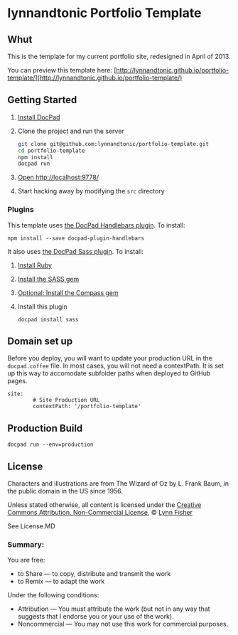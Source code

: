 # lynnandtonic Portfolio Template

## Whut

This is the template for my current portfolio site, redesigned in April of 2013.

You can preview this template here: [http://lynnandtonic.github.io/portfolio-template/](http://lynnandtonic.github.io/portfolio-template/)

## Getting Started

1. [Install DocPad](https://github.com/bevry/docpad)

1. Clone the project and run the server

	``` bash
	git clone git@github.com:lynnandtonic/portfolio-template.git
	cd portfolio-template
	npm install
	docpad run
	```

1. [Open http://localhost:9778/](http://localhost:9778/)

1. Start hacking away by modifying the `src` directory

### Plugins

This template uses [the DocPad Handlebars plugin](https://github.com/docpad/docpad-plugin-handlebars). To install:

	npm install --save docpad-plugin-handlebars

It also uses [the DocPad Sass plugin](https://github.com/docpad/docpad-plugin-sass). To install:

1. [Install Ruby](http://www.ruby-lang.org/en/downloads/)

1. [Install the SASS gem](http://rubygems.org/gems/sass/)

1. [Optional: Install the Compass gem](http://rubygems.org/gems/compass/)

1. Install this plugin

	```
	docpad install sass
	```

## Domain set up

Before you deploy, you will want to update your production URL in the `docpad.coffee` file. In most cases, you will not need a contextPath. It is set up this way to accomodate subfolder paths when deployed to GitHub pages.

	site:
			# Site Production URL
			contextPath: '/portfolio-template'

## Production Build

    docpad run --env=production

## License

Characters and illustrations are from The Wizard of Oz by L. Frank Baum, in the public domain in the US since 1956.

Unless stated otherwise, all content is licensed under the [Creative Commons Attribution, Non-Commercial License](http://creativecommons.org/licenses/by/3.0/), © [Lynn Fisher](http://lynnandtonic.com)

See License.MD

### Summary:

You are free:
* to Share — to copy, distribute and transmit the work
* to Remix — to adapt the work

Under the following conditions:
* Attribution — You must attribute the work (but not in any way that suggests that I endorse you or your use of the work).
* Noncommercial — You may not use this work for commercial purposes.